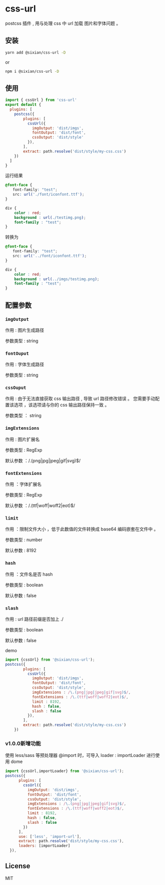 # css-url
postcss 插件 , 用与处理 css 中 url 加载 图片和字体问题 。

## 安装

```sh
yarn add @sixian/css-url -D
```

or

```sh
npm i @sixian/css-url -D
```

## 使用

```js
import { cssUrl } from 'css-url'
export default {
  plugins: [
    postcss({
        plugins: [
          cssUrl({
            imgOutput: 'dist/imgs',
            fontOutput: 'dist/font',
            cssOutput: 'dist/style'
          }),
        ],
        extract: path.resolve('dist/style/my-css.css')  
    })
  ]
}
```

运行结果

```css
@font-face {
　　font-family: "test";
　　src: url('./font/iconfont.ttf');
}

div {
    color : red;
    background : url(./testimg.png);
    font-family : "test";
}
```

转换为

```css
@font-face {
　　font-family: "test";
　　src: url('../font/iconfont.ttf');
}

div {
    color : red;
    background : url(../imgs/testimg.png);
    font-family : "test";
}
```

## 配置参数

### `imgOutput`

作用 : 图片生成路径

参数类型 : string  

### `fontOuput`

作用 : 字体生成路径

参数类型 : string  

### `cssOuput`

作用 :  由于无法直接获取 css 输出路径 , 导致 url 路径修改错误 。 您需要手动配置该选项 ，该选项请与你的 css 输出路径保持一致 。

参数类型 ： string 

### `imgExtensions`

作用 : 图片扩展名

参数类型 : RegExp

默认参数 ：/\.(png|jpg|jpeg|gif|svg)$/

### `fontExtensions`

作用 ：字体扩展名

参数类型 : RegExp

默认参数 ：/\.(ttf|woff|woff2|eot)$/

### `limit`

作用 ：限制文件大小 ，低于此数值的文件转换成 base64 编码嵌套在文件中 。

参数类型 : number 

默认参数 : 8192 

### `hash`

作用 ：文件名是否 hash 

参数类型 : boolean

默认参数 : false

### `slash`

作用 : url 路径前缀是否加上 ./ 

参数类型 : boolean

默认参数 : false



demo 

```js
import {cssUrl} from '@sixian/css-url');  
postcss({
        plugins: [
          cssUrl({
            imgOutput: 'dist/imgs',
            fontOutput: 'dist/font',
            cssOutput: 'dist/style',
            imgExtensions : /\.(png|jpg|jpeg|gif|svg)$/,
            fontExtensions : /\.(ttf|woff|woff2|eot)$/,
            limit : 8192,
            hash : false,
            slash : false
          }),
        ],
        extract: path.resolve('dist/style/my-css.css') 
    })
```

### v1.0.0新增功能 
使用 less/sass 等预处理器 @import 时，可导入 loader : importLoader 进行使用
dome 
```js
import {cssUrl,importLoader} from '@sixian/css-url');
postcss({
      plugins: [
        cssUrl({
          imgOutput: 'dist/imgs',
          fontOutput: 'dist/font',
          cssOutput: 'dist/style',
          imgExtensions : /\.(png|jpg|jpeg|gif|svg)$/,
          fontExtensions : /\.(ttf|woff|woff2|eot)$/,
          limit : 8192,
          hash : false,
          slash : false
        })
      ],
      use: ['less', 'import-url'],
      extract: path.resolve('dist/style/my-css.css'),
      loaders: [importLoader]
  }),


```



## License

MIT







